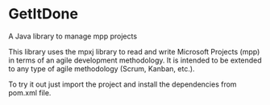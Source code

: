 # GetItDone
A Java library to manage mpp projects

This library uses the mpxj library to read and write Microsoft Projects (mpp) in terms of an agile development methodology.
It is intended to be extended to any type of agile methodology (Scrum, Kanban, etc.).

To try it out just import the project and install the dependencies from pom.xml file.
